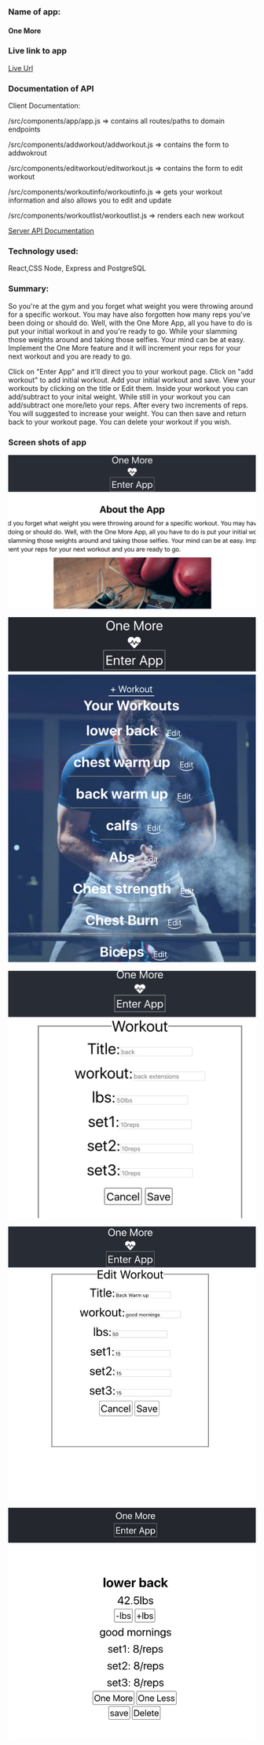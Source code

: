 ### Name of app: 
#### One More

### Live link to app
[Live Url](https://zeit.co/zapien120/one-more-app/csbn3j1sb)

### Documentation of API

Client Documentation:

/src/components/app/app.js => contains all routes/paths to domain endpoints

/src/components/addworkout/addworkout.js => contains the form to addwokrout

/src/components/editworkout/editworkout.js => contains the form to edit workout

/src/components/workoutinfo/workoutinfo.js => gets your workout information and also allows you to edit and update

/src/components/workoutlist/workoutlist.js => renders each new workout

[Server API Documentation](https://github.com/thinkful-ei-iguana/javi-one-more-server)

### Technology used: 
React,CSS Node, Express and PostgreSQL


### Summary: 
So you're at the gym and you forget what weight you were throwing around for a specific workout. You may have also forgotten how many reps you've been doing or should do. Well, with the One More App, all you have to do is put your initial workout in and you're ready to go. While your slamming those weights around and taking those selfies. Your mind can be at easy. Implement the One More feature and it will increment your reps for your next workout and you are ready to go. 
     
Click on "Enter App" and it'll direct you to your workout page.
Click on "add workout" to add initial workout.
Add your initial workout and save.
View your workouts by clicking on the title or Edit them.
Inside your workout you can add/subtract to your inital weight.
While still in your workout you can add/subtract one more/leto your reps.
After every two increments of reps. You will suggested to increase your weight.
You can then save and return back to your workout page.
You can delete your workout if you wish.


### Screen shots of app
![](/src/Images/landing-page.png)

![](/src/Images/one-more.png)

![](/src/Images/add-workout.png)

![](/src/Images/edit-form.png)

![](/src/Images/workout-log.png)











